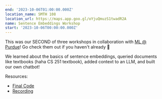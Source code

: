 ```yaml
---
end: '2023-10-06T01:00:00.000Z'
location_name: SMTH 108
location_url: https://maps.app.goo.gl/oYjuQmuzS1twadR2A
name: Sentence Embeddings Workshop
start: '2023-10-06T00:00:00.000Z'
---
```


This was our SECOND of three workshops in collaboration with [ML @ Purdue](https://ml-purdue.github.io)! Go check them out if you haven't already 💛

We learned about the basics of sentence embeddings, queried documents like textbooks (haha CS 251 textbook), added context to an LLM, and built our own chatbot! 

Resources:
- [Final Code](https://puhack.horse/mlp-2)
- [Recording](https://www.twitch.tv/videos/1947013306)
